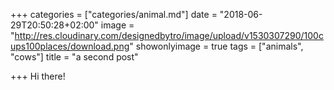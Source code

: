 +++
categories = ["categories/animal.md"]
date = "2018-06-29T20:50:28+02:00"
image = "http://res.cloudinary.com/designedbytro/image/upload/v1530307290/100cups100places/download.png"
showonlyimage = true
tags = ["animals", "cows"]
title = "a second post"

+++
Hi there!